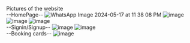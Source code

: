 Pictures of the website<br>
--HomePage--
![WhatsApp Image 2024-05-17 at 11 38 08 PM](https://github.com/SulemanMohiuddin/Travel-Booking-website-using-Node-React/assets/96354394/40d0685c-7fbf-4fc7-8c64-f836920e2fc7)
![image](https://github.com/SulemanMohiuddin/Travel-Booking-website-using-Node-React/assets/96354394/7418123e-1e2e-4d71-ab33-1d60eefcc88d)
![image](https://github.com/SulemanMohiuddin/Travel-Booking-website-using-Node-React/assets/96354394/3e9793ff-27df-4930-b00b-9bbd28552979)
![image](https://github.com/SulemanMohiuddin/Travel-Booking-website-using-Node-React/assets/96354394/b4e06166-13a3-4d67-b005-2346761c3314)
<br>--Signin/Signup--
![image](https://github.com/SulemanMohiuddin/Travel-Booking-website-using-Node-React/assets/96354394/bc522ca3-6ff4-4f48-bfc6-621e6b4d9429)
![image](https://github.com/SulemanMohiuddin/Travel-Booking-website-using-Node-React/assets/96354394/fd6fd18c-df3c-4b1f-a31d-8d2907c627c5)
<br>--Booking cards--
![image](https://github.com/SulemanMohiuddin/Travel-Booking-website-using-Node-React/assets/96354394/6c128e98-748f-4109-956b-bba685dfccbc)


